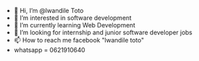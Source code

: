 - 👋 Hi, I’m @lwandile Toto
- 👀 I’m interested in software development
- 🌱 I’m currently learning Web Development
- 💞️ I’m looking for internship and junior software developer jobs 
- 📫 How to reach me facebook "lwandile toto" 
- whatsapp = 0621910640

<!---
lwandile9/lwandile9 is a ✨ special ✨ repository because its `README.md` (this file) appears on your GitHub profile.
You can click the Preview link to take a look at your changes.
--->

